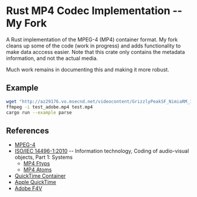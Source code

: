# Rust MP4 Codec Implementation -- My Fork

A Rust implementation of the MPEG-4 (MP4) container format. My fork cleans up some of the code (work in progress) and adds functionality to make data acccess easier. Note that this crate only contains the metadata information, and not the actual media.

Much work remains in documenting this and making it more robust.

## Example

```bash
wget "http://az29176.vo.msecnd.net/videocontent/GrizzlyPeakSF_NimiaRM_135375_1080_HD_ZH-CN.mp4" -O "test_adobe.mp4"
ffmpeg -i test_adobe.mp4 test.mp4
cargo run --example parse
```

## References

* [MPEG-4](http://mpeg.chiariglione.org/standards/mpeg-4)
* [ISO/IEC 14496-1:2010](http://www.iso.org/iso/iso_catalogue/catalogue_tc/catalogue_detail.htm?csnumber=55688) -- Information technology, Coding of audio-visual objects, Part 1: Systems
  * [MP4 Ftyps](http://www.ftyps.com)
  * [MP4 Atoms](http://mp4ra.org/atoms.html)
* [QuickTime Container](https://wiki.multimedia.cx/index.php/QuickTime_container)
* [Apple QuickTime](http://developer.apple.com/documentation/QuickTime/QTFF/index.html)
* [Adobe F4V](http://www.adobe.com/devnet/f4v.html)
